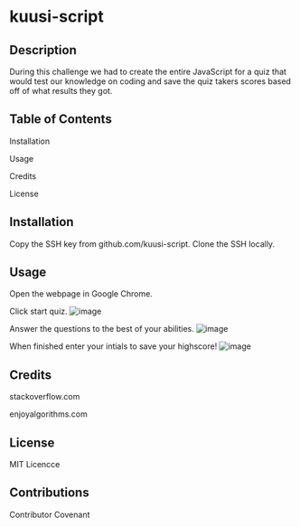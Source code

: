 # kuusi-script
## Description  
During this challenge we had to create the entire JavaScript for a quiz that would test our knowledge on coding and save the quiz takers scores based off of what results they got. 

## Table of Contents
Installation

Usage

Credits

License

## Installation
Copy the SSH key from github.com/kuusi-script. Clone the SSH locally.

## Usage
Open the webpage in Google Chrome.

Click start quiz.
![image](https://github.com/oliverstamper/kuusi-script/1.png)

Answer the questions to the best of your abilities.
![image](https://github.com/oliverstamper/kuusi-script/2.png)

When finished enter your intials to save your highscore!
![image](https://github.com/oliverstamper/kuusi-script/3.png)
## Credits
stackoverflow.com

enjoyalgorithms.com

## License
MIT Licencce

## Contributions
Contributor Covenant
